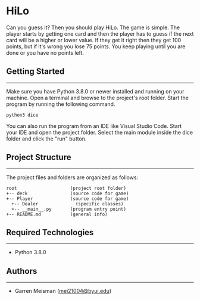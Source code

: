 # HiLo
Can you guess it? Then you should play HiLo. The game is simple. The player starts by getting one card and then the player has to guess if the next card will be a higher or lower value. If they get it right then they get 100 points, but if it's wrong you lose 75 points. You keep playing until you are done or you have no points left.

## Getting Started
---
Make sure you have Python 3.8.0 or newer installed and running on your machine. Open a terminal and 
browse to the project's root folder. Start the program by running the following command.
```
python3 dice 
```
You can also run the program from an IDE like Visual Studio Code. Start your IDE and open the 
project folder. Select the main module inside the dice folder and click the "run" button.

## Project Structure
---
The project files and folders are organized as follows:
```
root                    (project root folder)
+-- deck                (source code for game)
+-- Player              (source code for game)
  +-- Dealer              (specific classes)
  +-- __main__.py       (program entry point)
+-- README.md           (general info)
```

## Required Technologies
---
* Python 3.8.0

## Authors
---
* Garren Meisman (mei21004@byui.edu)
